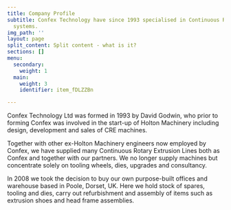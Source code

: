 ```yaml
---
title: Company Profile
subtitle: Confex Technology have since 1993 specialised in Continuous Rotary Extrusion
  systems.
img_path: ''
layout: page
split_content: Split content - what is it?
sections: []
menu:
  secondary:
    weight: 1
  main:
    weight: 3
    identifier: item_fDLZZBn

---
```

Confex Technology Ltd was formed in 1993 by David Godwin, who prior to forming Confex was involved in the start-up of Holton Machinery including design, development and sales of CRE machines.

Together with other ex-Holton Machinery engineers now employed by Confex, we have supplied many Continuous Rotary Extrusion Lines both as Confex and together with our partners. We no longer supply machines but concentrate solely on tooling wheels, dies, upgrades and consultancy.



In 2008 we took the decision to buy our own purpose-built offices and warehouse based in Poole, Dorset, UK. Here we hold stock of spares, tooling and dies, carry out refurbishment and assembly of items such as extrusion shoes and head frame assemblies.